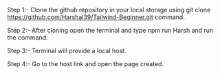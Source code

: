 Step 1:- Clone the github repository in your local storage using git clone https://github.com/Harshal39/Tailwind-Beginner.git command.

Step 2:- After cloning open the terminal and type npm run Harsh and run the command.

Step 3:- Terminal will provide a local host.

Step 4:- Go to the host link and open the page created.
